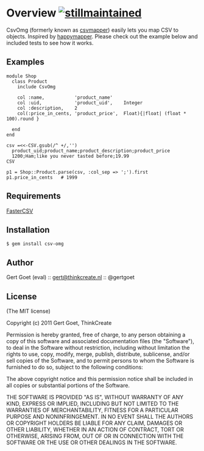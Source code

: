 Overview [![stillmaintained](http://stillmaintained.com/eval/csv-omg.png)](http://stillmaintained.com/eval/csv-omg)
========

CsvOmg (formerly known as [csvmapper](https://github.com/thinkcreate/csvmapper)) easily lets you map CSV to objects. Inspired by [happymapper](https://github.com/jnunemaker/happymapper).
Please check out the example below and included tests to see how it works.


Examples
-----

    module Shop
      class Product
        include CsvOmg

        col :name,           'product_name'
        col :uid,            'product_uid',    Integer
        col :description,    2
        col(:price_in_cents, 'product_price',  Float){|float| (float * 100).round }

      end
    end

    csv =<<-CSV.gsub(/^ +/,'')
      product_uid;product_name;product_description;product_price
      1200;Ham;like you never tasted before;19.99
    CSV

    p1 = Shop::Product.parse(csv, :col_sep => ';').first
    p1.price_in_cents   # 1999

Requirements
------------

[FasterCSV](https://rubygems.org/gems/fastercsv)

Installation
------------

    $ gem install csv-omg

Author
------

Gert Goet (eval) :: gert@thinkcreate.nl :: @gertgoet

License
------

(The MIT license)

Copyright (c) 2011 Gert Goet, ThinkCreate

Permission is hereby granted, free of charge, to any person obtaining
a copy of this software and associated documentation files (the
"Software"), to deal in the Software without restriction, including
without limitation the rights to use, copy, modify, merge, publish,
distribute, sublicense, and/or sell copies of the Software, and to
permit persons to whom the Software is furnished to do so, subject to
the following conditions:

The above copyright notice and this permission notice shall be
included in all copies or substantial portions of the Software.

THE SOFTWARE IS PROVIDED "AS IS", WITHOUT WARRANTY OF ANY KIND,
EXPRESS OR IMPLIED, INCLUDING BUT NOT LIMITED TO THE WARRANTIES OF
MERCHANTABILITY, FITNESS FOR A PARTICULAR PURPOSE AND
NONINFRINGEMENT. IN NO EVENT SHALL THE AUTHORS OR COPYRIGHT HOLDERS BE
LIABLE FOR ANY CLAIM, DAMAGES OR OTHER LIABILITY, WHETHER IN AN ACTION
OF CONTRACT, TORT OR OTHERWISE, ARISING FROM, OUT OF OR IN CONNECTION
WITH THE SOFTWARE OR THE USE OR OTHER DEALINGS IN THE SOFTWARE.

